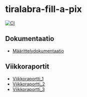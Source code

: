 # tiralabra-fill-a-pix

[![CI](https://github.com/Shmuli02/tiralabra-fill-a-pix/actions/workflows/main.yml/badge.svg)](https://github.com/Shmuli02/tiralabra-fill-a-pix/actions/workflows/main.yml)

## Dokumentaatio
- [Määrittelydokumentaatio](dokumentaatio/maarittelydokumentti.md)

## Viikkoraportit
- [Viikkoraportti_1](dokumentaatio/viikkoraportit/viikkoraportti-1.md)
- [Viikkoraportti_2](dokumentaatio/viikkoraportit/viikkoraportti-2.md)
- [Viikkoraportti_3](dokumentaatio/viikkoraportit/viikkoraportti-3.md)
